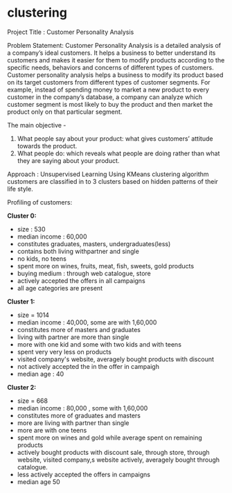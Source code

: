 # clustering

Project Title : Customer Personality Analysis

Problem Statement:
Customer Personality Analysis is a detailed analysis of a company’s ideal customers.
It helps a business to better understand its customers and makes it easier for them to
modify products according to the specific needs, behaviors and concerns of different
types of customers. Customer personality analysis helps a business to modify its
product based on its target customers from different types of customer segments. For
example, instead of spending money to market a new product to every customer in the
company’s database, a company can analyze which customer segment is most likely
to buy the product and then market the product only on that particular segment.

The main objective -
1. What people say about your product: what gives customers’ attitude towards the
product.
2. What people do: which reveals what people are doing rather than what they are
saying about your product.

Approach : Unsupervised Learning
Using KMeans clustering algorithm customers are classified in to 3 clusters based on hidden patterns of their life style.

Profiling of customers:

**Cluster 0:**

* size : 530
* median income : 60,000  
* constitutes graduates, masters, undergraduates(less)  
* contains both living withpartner and single
* no kids, no teens
* spent more on wines, fruits, meat, fish, sweets, gold products
* buying medium : through web catalogue, store
* actively accepted the offers in all campaigns
* all age categories are present

**Cluster 1:**
* size = 1014
* median income : 40,000, some are with 1,60,000
* constitutes more of masters and graduates 
* living with partner are more than single
* more with one kid and some with two kids and with teens
* spent very very less on products
* visited company's website, averagely bought products with discount 
* not actively accepted the in the offer in campaigh
* median age : 40


**Cluster 2:**
* size = 668
* median income : 80,000 , some with 1,60,000
* constitutes more of graduates and masters
* more are living with partner than single
* more are with one teens
* spent more on wines and gold while average spent on remaining products
*  actively bought products with discount sale, through store, through website, visited company,s website actively, averagely bought through catalogue.
* less actively accepted the offers in campaigns
* median age 50

















